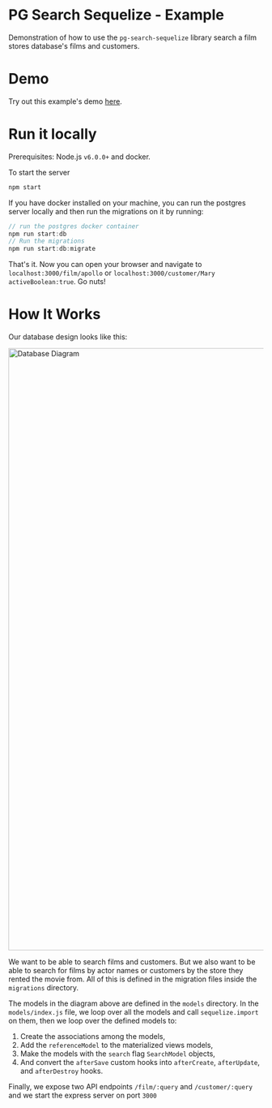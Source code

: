 # PG Search Sequelize - Example

Demonstration of how to use the `pg-search-sequelize` library search a film stores database's films and customers.

# Demo

Try out this example's demo [here](https://project-demo.herokuapp.com/search).

# Run it locally

Prerequisites: Node.js `v6.0.0+` and docker.

To start the server

```js
npm start
```

If you have docker installed on your machine, you can run the postgres server locally and then run the migrations on it by running:

```js
// run the postgres docker container
npm run start:db
// Run the migrations
npm run start:db:migrate
```

That's it. Now you can open your browser and navigate to `localhost:3000/film/apollo` or `localhost:3000/customer/Mary activeBoolean:true`. Go nuts!

# How It Works

Our database design looks like this:

<img width="1187" alt="Database Diagram" src="https://cloud.githubusercontent.com/assets/12049480/18189524/8d5f6eae-7070-11e6-99eb-48b55dd2407f.png">

We want to be able to search films and customers. But we also want to be able to search for films by actor names or customers by the store they rented the movie from. All of this is defined in the migration files inside the `migrations` directory.

The models in the diagram above are defined in the `models` directory. In the `models/index.js` file, we loop over all the models and call `sequelize.import` on them, then we loop over the defined models to:

1. Create the associations among the models, 
1. Add the `referenceModel` to the materialized views models,
1. Make the models with the `search` flag `SearchModel` objects,
1. And convert the `afterSave` custom hooks into `afterCreate`, `afterUpdate`, and `afterDestroy` hooks. 

Finally, we expose two API endpoints `/film/:query` and `/customer/:query` and we start the express server on port `3000`